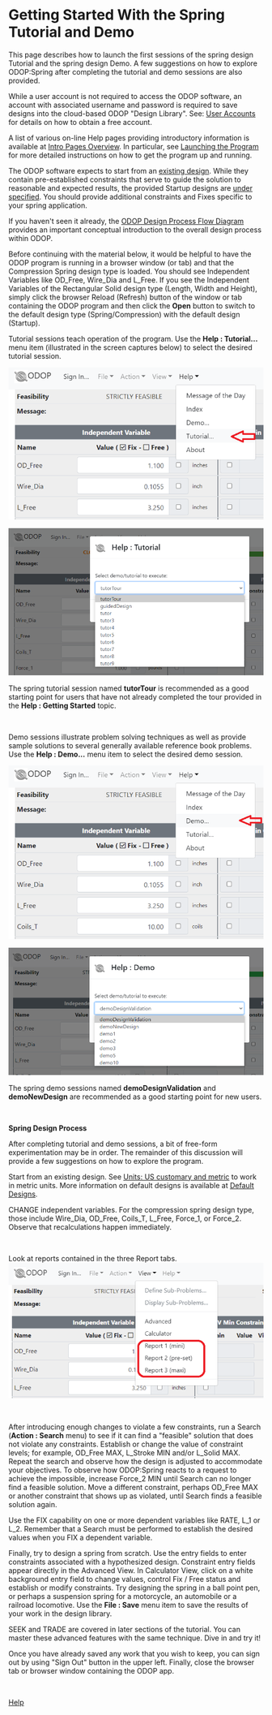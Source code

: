 # Getting Started With the Spring Tutorial and Demo

This page describes how to launch the first sessions of the spring design 
Tutorial and the spring design Demo.
A few suggestions on how to explore ODOP:Spring after completing the
tutorial and demo sessions are also provided.   

While a user account is not required to access the ODOP software,
an account with associated username and password is required to save designs into 
the cloud-based ODOP "Design Library".
See: [User Accounts](/docs/About/userAccounts.html) for details on
how to obtain a free account.

A list of various on-line Help pages providing introductory information is available at
[Intro Pages Overview](/docs/About/introPagesOverview.html).
In particular, see [Launching the Program](launchODOP.html) for more detailed instructions on 
how to get the program up and running.

The ODOP software expects to start from an [existing design](/docs/Help/defaultDesigns.html).
While they contain pre-established constraints that 
serve to guide the solution to reasonable and expected results,
the provided Startup designs are [under specified](/docs/Help/designSituations.html). 
You should provide additional constraints and Fixes specific to your spring application.

If you haven't seen it already, the 
[ODOP Design Process Flow Diagram](/docs/About/png/DesignProcessFlowDiagram.png)
provides an important conceptual introduction to the overall design process within ODOP.   

Before continuing with the material below, 
it would be helpful to have the ODOP program is running in a browser window (or tab) 
and that the Compression Spring design type is loaded.
You should see Independent Variables like OD\_Free, Wire\_Dia and L\_Free.
If you see the Independent Variables of the Rectangular Solid design type 
(Length, Width and Height),
simply click the browser Reload (Refresh) button of the window or tab containing the ODOP program 
and then click the **Open** button to switch to the default design type (Spring/Compression) 
with the default design (Startup).  

Tutorial sessions teach operation of the program.
Use the **Help : Tutorial...** menu item (illustrated in the screen captures below) 
to select the desired tutorial session.   

![Help Tutorial](/docs/Help/png/HelpTutorial.png "Help Tutorial")   
   

![Select Spring Tutorial](/docs/Help/png/SelectSpringTutor.png "Select Spring Tutorial")   
   
The spring tutorial session named **tutorTour** is recommended as a good starting point
for users that have not already completed the tour provided in the **Help : Getting Started** topic.   

&nbsp;

Demo sessions illustrate problem solving techniques as well as provide
sample solutions to several generally available reference book problems.
Use the **Help : Demo...** menu item to select the desired demo session.   

![Help Demo](/docs/Help/png/HelpDemo.png "Help Demo")   
   

![Select Spring Demo](/docs/Help/png/SelectSpringDemo.png "[Select Spring Demo")   
   
The spring demo sessions named **demoDesignValidation** and **demoNewDesign** are recommended as a good
starting point for new users.   

&nbsp;

**Spring Design Process**   

After completing tutorial and demo sessions,
a bit of free-form experimentation may be in order.
The remainder of this discussion will provide a few 
suggestions on how to explore the program.

Start from an existing design. 
See [Units: US customary and metric](SpringDesign/unitsUSmetric.html) to
work in metric units. 
More information on default designs is available at [Default Designs](/docs/Help/defaultDesigns.html).

CHANGE independent variables.
For the compression spring design type, those include
  Wire\_Dia, OD\_Free, Coils\_T, L\_Free, Force\_1, or Force\_2.
 Observe that recalculations happen immediately.
 
&nbsp;

 Look at reports contained in the three Report tabs.   
 ![Spring Report Tabs](/docs/Help/png/SpringReportTabs.png "Spring Report Tabs")   
 
&nbsp;

 After introducing enough changes to violate a few constraints,
 run a Search (**Action : Search** menu) to see if it can find a "feasible" 
 solution that  does not violate any constraints. 
 Establish or change the value of constraint levels; 
 for example,  OD\_Free MAX, L\_Stroke MIN and/or L\_Solid MAX. 
 Repeat the  search and observe how the design is adjusted to accommodate 
 your objectives. 
 To observe how ODOP:Spring reacts to a request to achieve the impossible, 
 increase Force\_2 MIN until Search can no longer find a feasible solution. 
 Move a different constraint, perhaps OD\_Free MAX or another
 constraint that shows up as violated, until Search finds a feasible
 solution again.
 
 Use the FIX capability on one or more dependent variables like 
 RATE, L\_1 or L\_2. 
 Remember that a Search must be performed to establish the desired
 values when you FIX a dependent variable.

 Finally, try to design a spring from scratch. 
 Use the entry fields to enter constraints associated with a hypothesized design. 
 Constraint entry fields appear directly in the Advanced View. 
 In Calculator View, click on a white background entry field to change values, control Fix / Free status and establish or modify constraints. 
 Try designing the spring in a ball  point pen, 
 or perhaps a suspension spring for a motorcycle, 
 an automobile or a railroad locomotive. 
 Use the **File : Save** menu item to save the results of your work in 
 the design library.
 
 SEEK and TRADE are covered in later sections of the tutorial.
 You can master these advanced features with the same technique. 
 Dive in and try it! 
 
 Once you have already saved any work that you wish to keep, you can sign out 
 by using "Sign Out" button in the upper left.
 Finally, close the browser tab or browser window containing the ODOP app.
  
&nbsp;   
    
[Help](/docs/Help)

 